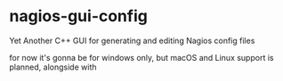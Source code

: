 # nagios-gui-config
Yet Another C++ GUI for generating and editing Nagios config files

for now it's gonna be for windows only, but macOS and Linux support is planned, alongside with   
